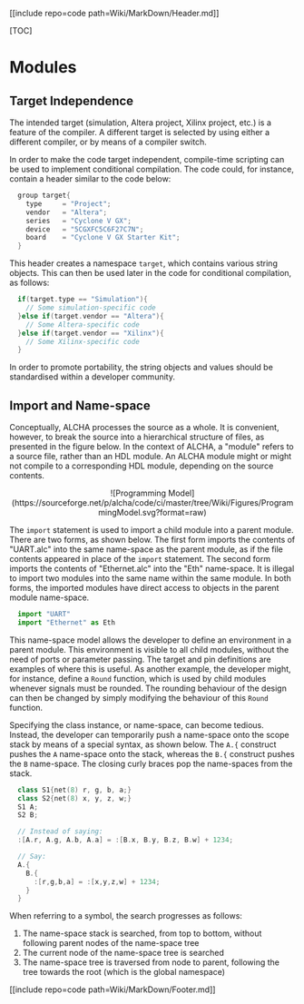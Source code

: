 [[include repo=code path=Wiki/MarkDown/Header.md]]

[TOC]

# Modules

## Target Independence

The intended target (simulation, Altera project, Xilinx project, etc.) is a feature of the compiler.  A different target is selected by using either a different compiler, or by means of a compiler switch.

In order to make the code target independent, compile-time scripting can be used to implement conditional compilation.  The code could, for instance, contain a header similar to the code below:

```C++
  group target{
    type     = "Project";
    vendor   = "Altera";
    series   = "Cyclone V GX";
    device   = "5CGXFC5C6F27C7N";
    board    = "Cyclone V GX Starter Kit";
  }
```

This header creates a namespace `target`, which contains various string objects.  This can then be used later in the code for conditional compilation, as follows:

```C++
  if(target.type == "Simulation"){
    // Some simulation-specific code
  }else if(target.vendor == "Altera"){
    // Some Altera-specific code
  }else if(target.vendor == "Xilinx"){
    // Some Xilinx-specific code
  }
```

In order to promote portability, the string objects and values should be standardised within a developer community.

## Import and Name-space

Conceptually, ALCHA processes the source as a whole. It is convenient, however, to break the source into a hierarchical structure of files, as presented in the figure below.  In the context of ALCHA, a "module" refers to a source file, rather than an HDL module. An ALCHA module might or might not compile to a corresponding HDL module, depending on the source contents.

<center markdown>![Programming Model](https://sourceforge.net/p/alcha/code/ci/master/tree/Wiki/Figures/ProgrammingModel.svg?format=raw)</center>

The `import` statement is used to import a child module into a parent module. There are two forms, as shown below.  The first form imports the contents of "UART.alc" into the same name-space as the parent module, as if the file contents appeared in place of the `import` statement.  The second form imports the contents of "Ethernet.alc" into the "Eth" name-space.  It is illegal to import two modules into the same name within the same module.  In both forms, the imported modules have direct access to objects in the parent module name-space.

```Python
  import "UART"
  import "Ethernet" as Eth
```

This name-space model allows the developer to define an environment in a parent module. This environment is visible to all child modules, without the need of ports or parameter passing. The target and pin definitions are examples of where this is useful.  As another example, the developer might, for instance, define a `Round` function, which is used by child modules whenever signals must be rounded. The rounding behaviour of the design can then be changed by simply modifying the behaviour of this `Round` function.

Specifying the class instance, or name-space, can become tedious.  Instead, the developer can temporarily push a name-space onto the scope stack by means of a special syntax, as shown below. The `A.{` construct pushes the `A` name-space onto the stack, whereas the `B.{` construct pushes the `B` name-space. The closing curly braces pop the name-spaces from the stack.

```C++
  class S1{net(8) r, g, b, a;}
  class S2{net(8) x, y, z, w;}
  S1 A;
  S2 B;

  // Instead of saying:
  :[A.r, A.g, A.b, A.a] = :[B.x, B.y, B.z, B.w] + 1234;

  // Say:
  A.{
    B.{
      :[r,g,b,a] = :[x,y,z,w] + 1234;
    }
  }
```

When referring to a symbol, the search progresses as follows:

1. The name-space stack is searched, from top to bottom, without following parent nodes of the name-space tree
1. The current node of the name-space tree is searched
1. The name-space tree is traversed from node to parent, following the tree towards the root (which is the global namespace)

[[include repo=code path=Wiki/MarkDown/Footer.md]]


